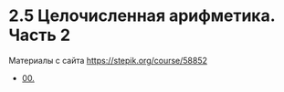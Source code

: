 # 2.5 Целочисленная арифметика. Часть 2

Материалы с сайта https://stepik.org/course/58852

- [00. ](00.py)  
